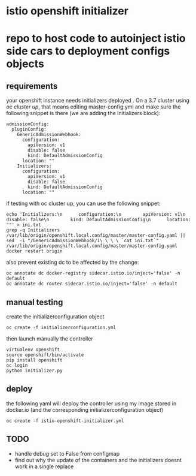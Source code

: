 # istio openshift initializer

# repo to host code to autoinject istio side cars to deployment configs objects

## requirements

your openshift instance needs initializers deployed . On a 3.7 cluster using *oc cluster up*, that means editing master-config.yml and make sure the following snippet is there (we are adding the Initializers block):

```
admissionConfig:
  pluginConfig:
    GenericAdmissionWebhook:
      configuration:
        apiVersion: v1
        disable: false
        kind: DefaultAdmissionConfig
      location: ""
    Initializers:
      configuration:
        apiVersion: v1
        disable: false
        kind: DefaultAdmissionConfig
      location: ""
```

if testing with oc cluster up, you can use the following snippet:

```
echo 'Initializers:\n      configuration:\n        apiVersion: v1\n        disable: false\n        kind: DefaultAdmissionConfig\n      location: ""' > ini.txt
grep -q Initializers /var/lib/origin/openshift.local.config/master/master-config.yaml || sed  -i "/GenericAdmissionWebhook/i\ \ \ \ `cat ini.txt`" /var/lib/origin/openshift.local.config/master/master-config.yaml
docker restart origin
```

also prevent existing dc to be affected by the change:

```
oc annotate dc docker-registry sidecar.istio.io/inject='false' -n default
oc annotate dc router sidecar.istio.io/inject='false' -n default
```

## manual testing

create the initializerconfiguration object

```
oc create -f initializerconfiguration.yml
```

then launch manually the controller 

```
virtualenv openshift
source openshift/bin/activate
pip install openshift
oc login
python initializer.py
```

## deploy 

the following yaml will deploy the controller using my image stored in docker.io (and the corresponding initializerconfiguration object) 

```
oc create -f istio-openshift-initializer.yml
```

## TODO

- handle debug set to False from configmap
- find out why the update of the containers and the initializers doesnt work in a single replace
